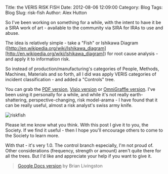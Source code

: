 Title: the VERIS RISK FISH
Date: 2012-08-06 12:09:00
Category: Blog
Tags: Blog
Slug: risk-fish
Author: Alex Hutton

So I've been working on something for a while, with the intent to have it be a SIRA work of art - available to the community via SIRA for IRAs to use and abuse.  

The idea is relatively simple - take a "Fish" or Ishikawa Diagram ([http://en.wikipedia.org/wiki/Ishikawa_diagram][http://en.wikipedia.org/wiki/Ishikawa_diagram]) for root cause analysis - and apply it to information risk.  

So instead of production/manufacturing's categories of People, Methods, Machines, Materials and so forth, all I did was apply VERIS categories of incident classification - and added a "Controls" tree.  

You can grab the [PDF version](/extra/VERIS_RiskFish_0.pdf), [Visio version](/extra/RiskFish_Visio_v2.vsd) or [OmniGraffle version](/extra/VERIS_RiskFish.graffle.zip). I've been using it personally for a while, and while it's not really earth-shattering, perspective-changing, risk model-arama - I have found that it can be really useful, almost a risk analyst's swiss army knife.

![riskfish](/images/VERIS_RiskFish.png) 
  
Please let me know what you think.  With this post I give it to you, the Society. If we find it useful - then I hope you'll encourage others to come to the Society to learn more.  

With that - it's very 1.0. The control branch especially, I'm not proud of.  Other considerations (frequency, strength or amount) aren't quite there for all the trees.  But I'd like and appreciate your help if you want to give it.

>[Google Docs version](https://docs.google.com/drawings/d/16OldPoKsZmtlpW_xVJb9tRbfybJZIMe6d3n6BIWugx8/edit) by Brian Livingston